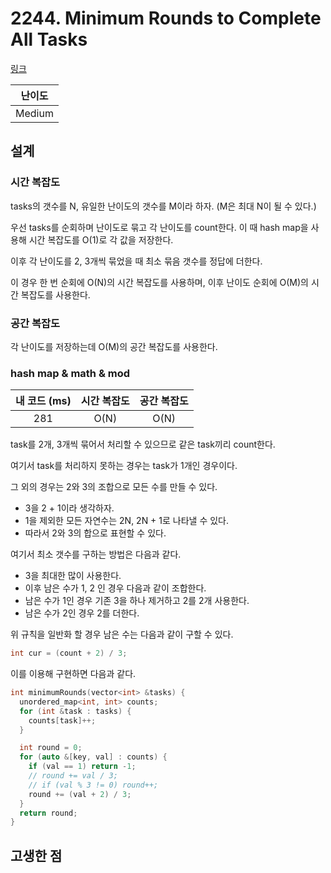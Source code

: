 # 2244. Minimum Rounds to Complete All Tasks

[링크](https://leetcode.com/problems/minimum-rounds-to-complete-all-tasks/)

| 난이도 |
| :----: |
| Medium |

## 설계

### 시간 복잡도

tasks의 갯수를 N, 유일한 난이도의 갯수를 M이라 하자. (M은 최대 N이 될 수 있다.)

우선 tasks를 순회하며 난이도로 묶고 각 난이도를 count한다. 이 때 hash map을 사용해 시간 복잡도를 O(1)로 각 값을 저장한다.

이후 각 난이도를 2, 3개씩 묶었을 때 최소 묶음 갯수를 정답에 더한다.

이 경우 한 번 순회에 O(N)의 시간 복잡도를 사용하며, 이후 난이도 순회에 O(M)의 시간 복잡도를 사용한다.

### 공간 복잡도

각 난이도를 저장하는데 O(M)의 공간 복잡도를 사용한다.

### hash map & math & mod

| 내 코드 (ms) | 시간 복잡도 | 공간 복잡도 |
| :----------: | :---------: | :---------: |
|     281      |    O(N)     |    O(N)     |

task를 2개, 3개씩 묶어서 처리할 수 있으므로 같은 task끼리 count한다.

여기서 task를 처리하지 못하는 경우는 task가 1개인 경우이다.

그 외의 경우는 2와 3의 조합으로 모든 수를 만들 수 있다.

- 3을 2 + 1이라 생각하자.
- 1을 제외한 모든 자연수는 2N, 2N + 1로 나타낼 수 있다.
- 따라서 2와 3의 합으로 표현할 수 있다.

여기서 최소 갯수를 구하는 방법은 다음과 같다.

- 3을 최대한 많이 사용한다.
- 이후 남은 수가 1, 2 인 경우 다음과 같이 조합한다.
- 남은 수가 1인 경우 기존 3을 하나 제거하고 2를 2개 사용한다.
- 남은 수가 2인 경우 2를 더한다.

위 규칙을 일반화 할 경우 남은 수는 다음과 같이 구할 수 있다.

```cpp
int cur = (count + 2) / 3;
```

이를 이용해 구현하면 다음과 같다.

```cpp
int minimumRounds(vector<int> &tasks) {
  unordered_map<int, int> counts;
  for (int &task : tasks) {
    counts[task]++;
  }

  int round = 0;
  for (auto &[key, val] : counts) {
    if (val == 1) return -1;
    // round += val / 3;
    // if (val % 3 != 0) round++;
    round += (val + 2) / 3;
  }
  return round;
}
```

## 고생한 점
